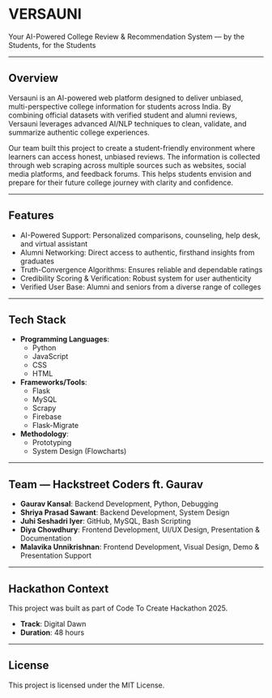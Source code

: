 # VERSAUNI  
Your AI-Powered College Review & Recommendation System — by the Students, for the Students  

---

## Overview  
Versauni is an AI-powered web platform designed to deliver unbiased, multi-perspective college information for students across India. By combining official datasets with verified student and alumni reviews, Versauni leverages advanced AI/NLP techniques to clean, validate, and summarize authentic college experiences.  

Our team built this project to create a student-friendly environment where learners can access honest, unbiased reviews. The information is collected through web scraping across multiple sources such as websites, social media platforms, and feedback forums. This helps students envision and prepare for their future college journey with clarity and confidence.  

---

## Features  
- AI-Powered Support: Personalized comparisons, counseling, help desk, and virtual assistant  
- Alumni Networking: Direct access to authentic, firsthand insights from graduates  
- Truth-Convergence Algorithms: Ensures reliable and dependable ratings  
- Credibility Scoring & Verification: Robust system for user authenticity  
- Verified User Base: Alumni and seniors from a diverse range of colleges  

---

## Tech Stack  
- **Programming Languages**:  
  - Python  
  - JavaScript  
  - CSS  
  - HTML  
- **Frameworks/Tools**:  
  - Flask  
  - MySQL  
  - Scrapy  
  - Firebase  
  - Flask-Migrate  
- **Methodology**:  
  - Prototyping  
  - System Design (Flowcharts)  

---

## Team — Hackstreet Coders ft. Gaurav  
- **Gaurav Kansal**: Backend Development, Python, Debugging  
- **Shriya Prasad Sawant**: Backend Development, System Design  
- **Juhi Seshadri Iyer**: GitHub, MySQL, Bash Scripting  
- **Diya Chowdhury**: Frontend Development, UI/UX Design, Presentation & Documentation  
- **Malavika Unnikrishnan**: Frontend Development, Visual Design, Demo & Presentation Support  

---

## Hackathon Context  
This project was built as part of Code To Create Hackathon 2025.  
- **Track**: Digital Dawn 
- **Duration**: 48 hours  

---

## License  
This project is licensed under the MIT License.  
